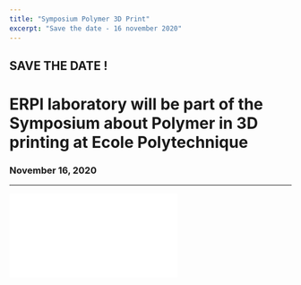 ```yaml
---
title: "Symposium Polymer 3D Print"
excerpt: "Save the date - 16 november 2020"
---
```



## SAVE THE DATE !  

# ERPI laboratory will be part of the Symposium about Polymer in 3D printing at Ecole Polytechnique   
  
  

### November 16, 2020

-------------------

![Program](/assets/uploads/2020/3dpolymerday.pdf)

